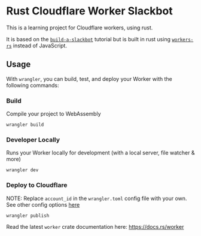 # Rust Cloudflare Worker Slackbot
This is a learning project for Cloudflare workers, using rust.

It is based on the
[`build-a-slackbot`](https://developers.cloudflare.com/workers/tutorials/build-a-slackbot) tutorial
but is built in rust using [`workers-rs`](https://github.com/cloudflare/workers-rs) instead of JavaScript.

## Usage
With `wrangler`, you can build, test, and deploy your Worker with the following commands: 

### Build
Compile your project to WebAssembly

`wrangler build` 

### Developer Locally
Runs your Worker locally for development (with a local server, file watcher & more)

`wrangler dev`

### Deploy to Cloudflare
NOTE: Replace `account_id` in the `wrangler.toml` config file with your own.
See other config options [here](https://developers.cloudflare.com/workers/cli-wrangler/configuration)

`wrangler publish`

Read the latest `worker` crate documentation here: https://docs.rs/worker
